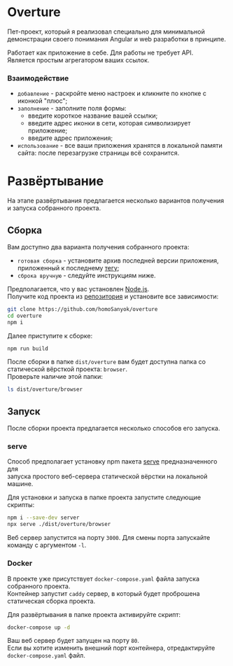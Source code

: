 # Overture

Пет-проект, который я реализовал специально для минимальной демонстрации своего понимания Angular и
web разработки в принципе.

Работает как приложение в себе. Для работы не требует API. <br>
Является простым агрегатором ваших ссылок.

### Взаимодействие

- `добавление` - раскройте меню настроек и кликните по кнопке с иконкой "плюс";
- `заполнение` - заполните поля формы: <br>
  - введите короткое название вашей ссылки;
  - введите адрес иконки в сети, которая символизирует приложение;
  - введите адрес приложения;
- `использование` - все ваши приложения хранятся в локальной памяти сайта: 
после перезагрузке страницы всё сохранится.

# Развёртывание

На этапе развёртывания предлагается несколько вариантов получения и запуска собранного проекта. <br>

## Сборка

Вам доступно два варианта получения собранного проекта:
- `готовая сборка` - установите архив последней версии приложения, приложенный к последнему [тегу](https://github.com/homoSanyok/overture/tags);
- `сброка вручную` - следуйте инструкциям ниже.

Предполагается, что у вас установлен [Node.js](https://nodejs.org/en). <br>
Получите код проекта из [репозитория](https://github.com/homoSanyok/overture) и установите все зависимости:
```bash
git clone https://github.com/homoSanyok/overture
cd overture
npm i 
```
Далее приступите к сборке:
```bash
npm run build
```
После сборки в папке `dist/overture` вам будет доступна папка со статической вёрсткой проекта: `browser`. <br>
Проверьте наличие этой папки:
```bash
ls dist/overture/browser
```

## Запуск

После сборки проекта предлагается несколько способов его запуска.

### serve

Способ предполагает установку npm пакета [serve](https://www.npmjs.com/package/serve) предназначенного для <br>
запуска простого веб-сервера статической вёрстки на локальной машине. 

Для установки и запуска в папке проекта запустите следующие скрипты:
```bash
npm i --save-dev server
npx serve ./dist/overture/browser
```

Веб сервер запустится на порту `3000`.
Для смены порта запускайте команду с аргументом `-l`. 

### Docker

В проекте уже присутствует `docker-compose.yaml` файла запуска собранного проекта. <br>
Контейнер запустит `caddy` сервер, в который будет проброшена статическая сборка проекта.

Для развёртывания в папке проекта активируйте скрипт:
```bash
docker-compose up -d
```

Ваш веб сервер будет запущен на порту `80`. <br>
Если вы хотите изменить внешний порт контейнера, отредактируйте `docker-compose.yaml` файл.